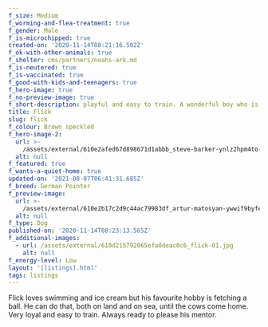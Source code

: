 ```yaml
---
f_size: Medium
f_worming-and-flea-treatment: true
f_gender: Male
f_is-microchipped: true
created-on: '2020-11-14T08:21:16.502Z'
f_ok-with-other-animals: true
f_shelter: cms/partners/noahs-ark.md
f_is-neutered: true
f_is-vaccinated: true
f_good-with-kids-and-teenagers: true
f_hero-image: true
f_no-preview-image: true
f_short-description: playful and easy to train. A wonderful boy who is keen to please his mentor.
title: Flick
slug: flick
f_colour: Brown speckled
f_hero-image-2:
  url: >-
    /assets/external/610e2afed67d898671d1abbb_steve-barker-ynlz2hpm4to-unsplash.jpg
  alt: null
f_featured: true
f_wants-a-quiet-home: true
updated-on: '2021-08-07T06:41:31.685Z'
f_breed: German Pointer
f_preview-image:
  url: >-
    /assets/external/610e2b17c2d9c44ac79983df_artur-matosyan-ywwif9byfem-unsplash.jpg
  alt: null
f_type: Dog
published-on: '2020-11-14T08:23:13.565Z'
f_additional-images:
  - url: /assets/external/610d215792065efa0deac0c6_flick-01.jpg
    alt: null
f_energy-level: Low
layout: '[listings].html'
tags: listings
---
```


Flick loves swimming and ice cream but his favourite hobby is fetching a ball. He can do that, both on land and on sea, until the cows come home. Very loyal and easy to train. Always ready to please his mentor.

‍
